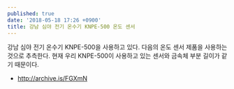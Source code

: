 ```yaml
---
published: true
date: '2018-05-18 17:26 +0900'
title: 강남 심야 전기 온수기 KNPE-500 온도 센서
---
```

강남 심야 전기 온수기 KNPE-500을 사용하고 있다. 다음의 온도 센서 제품을 사용하는 것으로 추측한다. 현재 우리 KNPE-500이 사용하고 있는 센서와 금속체 부분 길이가 같기 때문이다.
- <http://archive.is/FGXmN>